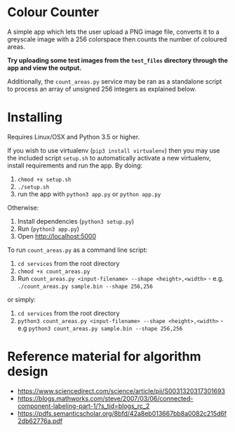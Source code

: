 # Colour Counter
A simple app which lets the user upload a PNG image file, converts it to a greyscale image with a 256 colorspace then
counts the number of coloured areas.

**Try uploading some test images from the `test_files` directory through the app and view the output.**

Additionally, the `count_areas.py` service may be ran as a standalone script to process an array of unsigned 256 
integers as explained below.

# Installing
Requires Linux/OSX and Python 3.5 or higher. 

If you wish to use virtualenv (`pip3 install virtualenv`) then you may use the included script `setup.sh` to automatically activate a new virtualenv, install requirements and run the app. By doing:
1. `chmod +x setup.sh`
2. `./setup.sh`
3. run the app with `python3 app.py` or `python app.py`

Otherwise:

1. Install dependencies (`python3 setup.py`)
2. Run (`python3 app.py`)
3. Open [http://localhost:5000](http://localhost:5000)

To run `count_areas.py` as a command line script:

1. `cd services` from the root directory
2. `chmod +x count_areas.py`
3. Run `count_areas.py <input-filename> --shape <height>,<width>` - e.g. `./count_areas.py sample.bin --shape 256,256`

or simply:
1. `cd services` from the root directory
2. `python3 count_areas.py <input-filename> --shape <height>,<width>` - e.g `python3 count_areas.py sample.bin --shape 256,256`

# Reference material for algorithm design
- https://www.sciencedirect.com/science/article/pii/S0031320317301693
- https://blogs.mathworks.com/steve/2007/03/06/connected-component-labeling-part-1/?s_tid=blogs_rc_2
- https://pdfs.semanticscholar.org/8bfd/42a8eb013667bb8a0082c215d6f2db62776a.pdf
